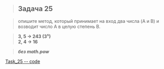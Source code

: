 
>## Задача 25

>опишите метод, который принимает на вход два числа (A и B) и возводит число A в целую степень B.

>**3, 5 -> 243 (3⁵)  
2, 4 -> 16**  

> ***без math.pow***  

[Task_25 -- code](Program.cs)